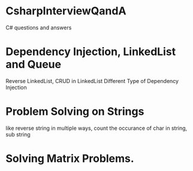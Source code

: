 # CsharpInterviewQandA
C# questions and answers

# Dependency Injection, LinkedList and Queue
Reverse LinkedList, CRUD in LinkedList
Different Type of Dependency Injection 


# Problem Solving on Strings
like reverse string in multiple ways, count the occurance of char in string, sub string

# Solving Matrix Problems.
